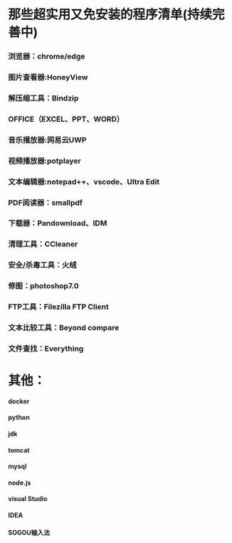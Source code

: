 # 那些超实用又免安装的程序清单(持续完善中)
### 浏览器：chrome/edge
### 图片查看器:HoneyView
### 解压缩工具：Bindzip
### OFFICE（EXCEL、PPT、WORD）
### 音乐播放器:网易云UWP
### 视频播放器:potplayer
### 文本编辑器:notepad++、vscode、Ultra Edit
### PDF阅读器：smallpdf
### 下载器：Pandownload、IDM
### 清理工具：CCleaner
### 安全/杀毒工具：火绒
### 修图：photoshop7.0
### FTP工具：Filezilla FTP Client
### 文本比较工具：Beyond compare
### 文件查找：Everything

# 其他：
#### docker
#### python
#### jdk
#### tomcat
#### mysql
#### node.js
#### visual Studio
#### IDEA
#### SOGOU输入法